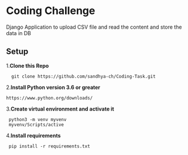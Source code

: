 # Coding Challenge
Django Application to upload CSV file and read the content and store the data in DB

## Setup
1.**Clone this Repo**

  ```
    git clone https://github.com/sandhya-ch/Coding-Task.git 
  ```
2.**Install Python version 3.6 or greater**

    https://www.python.org/downloads/

3.**Create virtual environment and activate it**
   ```
    python3 -m venv myvenv
    myvenv/Scripts/active
   ```
4.**Install requirements**
   ```
    pip install -r requirements.txt
  ```
